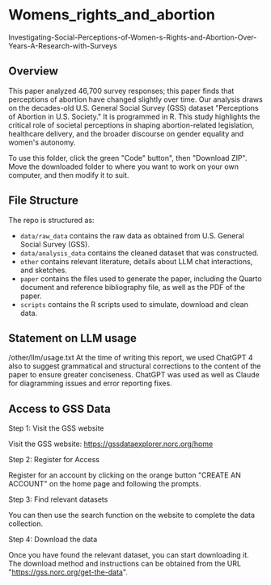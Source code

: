 # Womens_rights_and_abortion
Investigating-Social-Perceptions-of-Women-s-Rights-and-Abortion-Over-Years-A-Research-with-Surveys

## Overview

This paper analyzed 46,700 survey responses; this paper finds that perceptions of abortion have changed slightly over time. Our analysis draws on the decades-old U.S. General Social Survey (GSS) dataset "Perceptions of Abortion in U.S. Society." It is programmed in R. This study highlights the critical role of societal perceptions in shaping abortion-related legislation, healthcare delivery, and the broader discourse on gender equality and women's autonomy.

To use this folder, click the green "Code" button", then "Download ZIP". Move the downloaded folder to where you want to work on your own computer, and then modify it to suit.


## File Structure

The repo is structured as:

-   `data/raw_data` contains the raw data as obtained from U.S. General Social Survey (GSS).
-   `data/analysis_data` contains the cleaned dataset that was constructed.
-   `other` contains relevant literature, details about LLM chat interactions, and sketches.
-   `paper` contains the files used to generate the paper, including the Quarto document and reference bibliography file, as well as the PDF of the paper. 
-   `scripts` contains the R scripts used to simulate, download and clean data.


## Statement on LLM usage

/other/llm/usage.txt At the time of writing this report, we used ChatGPT 4 also to suggest grammatical and structural corrections to the content of the paper to ensure greater conciseness. ChatGPT was used as well as Claude for diagramming issues and error reporting fixes.


## Access to GSS Data
Step 1: Visit the GSS website

Visit the GSS website: https://gssdataexplorer.norc.org/home

Step 2: Register for Access

Register for an account by clicking on the orange button "CREATE AN ACCOUNT" on the home page and following the prompts.

Step 3: Find relevant datasets

You can then use the search function on the website to complete the data collection.

Step 4: Download the data

Once you have found the relevant dataset, you can start downloading it. The download method and instructions can be obtained from the URL "https://gss.norc.org/get-the-data".